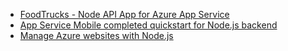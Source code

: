 - [FoodTrucks - Node API App for Azure App Service](https://azure.microsoft.com/en-us/resources/samples/app-service-api-node-food-trucks/)
- [App Service Mobile completed quickstart for Node.js backend](https://azure.microsoft.com/en-us/resources/samples/app-service-mobile-nodejs-backend-quickstart/)
- [Manage Azure websites with Node.js](https://azure.microsoft.com/en-us/resources/samples/app-service-web-nodejs-manage/)
